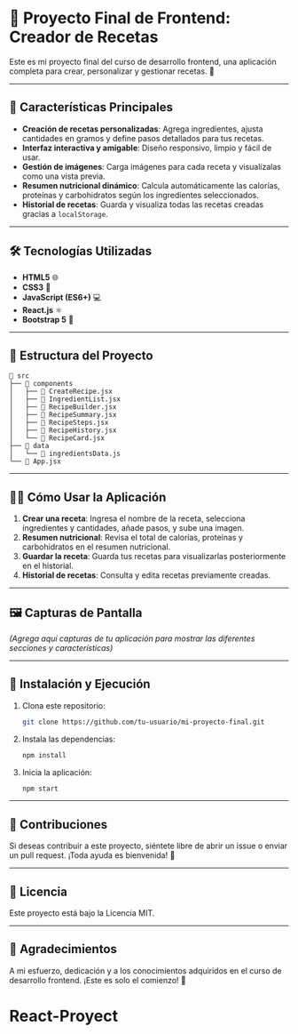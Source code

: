 # 🥗 Proyecto Final de Frontend: Creador de Recetas

Este es mi proyecto final del curso de desarrollo frontend, una aplicación completa para crear, personalizar y gestionar recetas. 🚀

---

## 🌟 Características Principales

- **Creación de recetas personalizadas**: Agrega ingredientes, ajusta cantidades en gramos y define pasos detallados para tus recetas.
- **Interfaz interactiva y amigable**: Diseño responsivo, limpio y fácil de usar.
- **Gestión de imágenes**: Carga imágenes para cada receta y visualízalas como una vista previa.
- **Resumen nutricional dinámico**: Calcula automáticamente las calorías, proteínas y carbohidratos según los ingredientes seleccionados.
- **Historial de recetas**: Guarda y visualiza todas las recetas creadas gracias a `localStorage`.

---

## 🛠️ Tecnologías Utilizadas

- **HTML5** 🌐
- **CSS3** 🎨
- **JavaScript (ES6+)** 💻
- **React.js** ⚛️
- **Bootstrap 5** 💎

---

## 📂 Estructura del Proyecto

```
📁 src
├── 📁 components
│   ├── 📄 CreateRecipe.jsx
│   ├── 📄 IngredientList.jsx
│   ├── 📄 RecipeBuilder.jsx
│   ├── 📄 RecipeSummary.jsx
│   ├── 📄 RecipeSteps.jsx
│   ├── 📄 RecipeHistory.jsx
│   └── 📄 RecipeCard.jsx
├── 📁 data
│   └── 📄 ingredientsData.js
└── 📄 App.jsx
```

---

## 🧑‍🍳 Cómo Usar la Aplicación

1. **Crear una receta**: Ingresa el nombre de la receta, selecciona ingredientes y cantidades, añade pasos, y sube una imagen.
2. **Resumen nutricional**: Revisa el total de calorías, proteínas y carbohidratos en el resumen nutricional.
3. **Guardar la receta**: Guarda tus recetas para visualizarlas posteriormente en el historial.
4. **Historial de recetas**: Consulta y edita recetas previamente creadas.

---

## 🖼️ Capturas de Pantalla

_(Agrega aquí capturas de tu aplicación para mostrar las diferentes secciones y características)_

---

## 🚀 Instalación y Ejecución

1. Clona este repositorio:
   ```bash
   git clone https://github.com/tu-usuario/mi-proyecto-final.git
   ```
2. Instala las dependencias:
   ```bash
   npm install
   ```
3. Inicia la aplicación:
   ```bash
   npm start
   ```

---

## 🤝 Contribuciones

Si deseas contribuir a este proyecto, siéntete libre de abrir un issue o enviar un pull request. ¡Toda ayuda es bienvenida! 🌟

---

## 📜 Licencia

Este proyecto está bajo la Licencia MIT.

---

## 🎉 Agradecimientos

A mi esfuerzo, dedicación y a los conocimientos adquiridos en el curso de desarrollo frontend. ¡Este es solo el comienzo! 🚀
# React-Proyect
